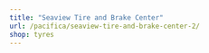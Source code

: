 ```yaml
---
title: "Seaview Tire and Brake Center"
url: /pacifica/seaview-tire-and-brake-center-2/
shop: tyres
---
```

